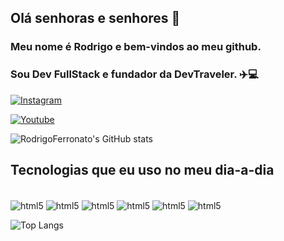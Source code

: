 ## Olá senhoras e senhores 👋

### Meu nome é Rodrigo e bem-vindos ao meu github.

### Sou Dev FullStack e fundador da DevTraveler. ✈️💻

[![Instagram](https://img.shields.io/badge/Instagram-E4405F?style=for-the-badge&logo=instagram&logoColor=white)](https://www.instagram.com/devtraveler_/)

[![Youtube](https://img.shields.io/badge/YouTube-FF0000?style=for-the-badge&logo=youtube&logoColor=white)](https://www.youtube.com/@DevTraveler)

![RodrigoFerronato's GitHub stats](https://github-readme-stats.vercel.app/api?username=RodrigoFerronato&show_icons=true&theme=onedark)

## Tecnologias que eu uso no meu dia-a-dia

<div style="display: inline_block"><br/>
    <img align="center" alt="html5" src="https://img.shields.io/badge/HTML-239120?style=for-the-badge&logo=html5&logoColor=white">
    <img align="center" alt="html5" src="https://img.shields.io/badge/CSS-239120?&style=for-the-badge&logo=css3&logoColor=white">
    <img align="center" alt="html5" src="https://img.shields.io/badge/Python-3776AB?style=for-the-badge&logo=python&logoColor=white">
    <img align="center" alt="html5" src="https://img.shields.io/badge/Java-ED8B00?style=for-the-badge&logo=openjdk&logoColor=white">
    <img align="center" alt="html5" src="https://img.shields.io/badge/React-20232A?style=for-the-badge&logo=react&logoColor=61DAFB">
    <img align="center" alt="html5" src="https://img.shields.io/badge/Node.js-43853D?style=for-the-badge&logo=node.js&logoColor=white">


![Top Langs](https://github-readme-stats.vercel.app/api/top-langs/?username=RodrigoFerronato&hide_progress=true)
